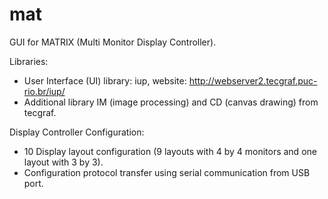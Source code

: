 # mat
GUI for MATRIX (Multi Monitor Display Controller).

Libraries:
- User Interface (UI) library: iup, website: http://webserver2.tecgraf.puc-rio.br/iup/
- Additional library IM (image processing) and CD (canvas drawing) from tecgraf.

Display Controller Configuration:
- 10 Display layout configuration (9 layouts with 4 by 4 monitors and one layout with 3 by 3).
- Configuration protocol transfer using serial communication from USB port.
